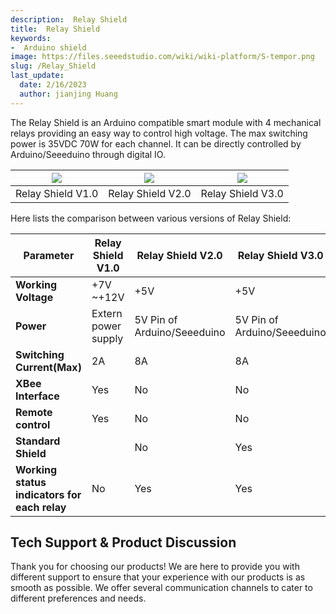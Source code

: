 ```yaml
---
description:  Relay Shield
title:  Relay Shield
keywords:
-  Arduino shield
image: https://files.seeedstudio.com/wiki/wiki-platform/S-tempor.png
slug: /Relay_Shield
last_update:
  date: 2/16/2023
  author: jianjing Huang
---
```


<!-- ---
name:  Relay Shield
category: Discontinued
bzurl:
oldwikiname: Relay_Shield
prodimagename:
bzprodimageurl:
surveyurl: https://www.research.net/r/Relay-Shield
sku:
tags:
--- -->

The Relay Shield is an Arduino compatible smart module with 4 mechanical relays providing an easy way to control high voltage. The max switching power is 35VDC 70W for each channel. It can be directly controlled by Arduino/Seeeduino through digital IO.

|![](https://files.seeedstudio.com/wiki/Relay-Shield/img/RelayShield.jpg)|![](https://files.seeedstudio.com/wiki/Relay-Shield/img/Relayshield_01.jpg)|![](https://files.seeedstudio.com/wiki/Relay-Shield/img/Relay_Shield_L_v3.0.jpg)|
|-----------------|-----------------|-----------------|
|Relay Shield V1.0|Relay Shield V2.0|Relay Shield V3.0|

Here lists the comparison between various versions of Relay Shield:

|Parameter| Relay Shield V1.0 |Relay Shield V2.0 |Relay Shield V3.0|
|---------|-------------------|-------------------|-----------------|
|**Working Voltage** |+7V ~+12V |+5V |+5V|
|**Power**| Extern power supply |5V Pin of Arduino/Seeeduino| 5V Pin of Arduino/Seeeduino|
|**Switching Current(Max)**| 2A |8A |8A|
|**XBee Interface** |Yes |No |No|
|**Remote control**| Yes| No |No|
|**Standard Shield**||No| Yes |Yes|
|**Working status indicators for each relay**| No| Yes| Yes|

## Tech Support & Product Discussion

Thank you for choosing our products! We are here to provide you with different support to ensure that your experience with our products is as smooth as possible. We offer several communication channels to cater to different preferences and needs.

<div class="button_tech_support_container">
<a href="https://forum.seeedstudio.com/" class="button_forum"></a> 
<a href="https://www.seeedstudio.com/contacts" class="button_email"></a>
</div>

<div class="button_tech_support_container">
<a href="https://discord.gg/eWkprNDMU7" class="button_discord"></a> 
<a href="https://github.com/Seeed-Studio/wiki-documents/discussions/69" class="button_discussion"></a>
</div>

